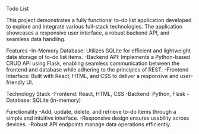 Todo List

This project demonstrates a fully functional to-do list application developed to explore and integrate various full-stack technologies. The application showcases a responsive user interface, a robust backend API, and seamless data handling.

Features
-In-Memory Database: Utilizes SQLite for efficient and lightweight data storage of to-do list items.
-Backend API: Implements a Python-based CRUD API using Flask, enabling seamless communication between the frontend and database while adhering to the principles of REST.
-Frontend Interface: Built with React, HTML, and CSS to deliver a responsive and user-friendly UI.

Technology Stack
-Frontend: React, HTML, CSS
-Backend: Python, Flask
-Database: SQLite (in-memory)

Functionality
-Add, update, delete, and retrieve to-do items through a simple and intuitive interface.
-Responsive design ensures usability across devices.
-Robust API endpoints manage data operations efficiently.






